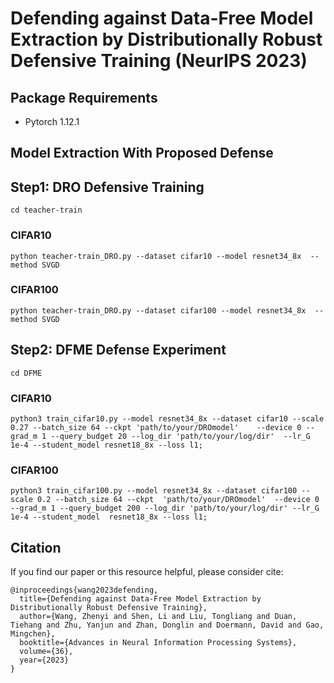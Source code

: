 # Defending against Data-Free Model Extraction by  Distributionally Robust Defensive Training (NeurIPS 2023)




## Package Requirements
- Pytorch 1.12.1


## Model Extraction With Proposed Defense
## Step1: DRO Defensive Training

`cd teacher-train`

### CIFAR10

`python teacher-train_DRO.py --dataset cifar10 --model resnet34_8x  --method SVGD`


### CIFAR100

`python teacher-train_DRO.py --dataset cifar100 --model resnet34_8x  --method SVGD`

## Step2: DFME Defense Experiment

`cd DFME`

### CIFAR10

`python3 train_cifar10.py --model resnet34_8x --dataset cifar10 --scale 0.27 --batch_size 64 --ckpt 'path/to/your/DROmodel'    --device 0 --grad_m 1 --query_budget 20 --log_dir 'path/to/your/log/dir'  --lr_G 1e-4 --student_model resnet18_8x --loss l1;`

### CIFAR100

`python3 train_cifar100.py --model resnet34_8x --dataset cifar100 --scale 0.2 --batch_size 64 --ckpt  'path/to/your/DROmodel'  --device 0 --grad_m 1 --query_budget 200 --log_dir 'path/to/your/log/dir' --lr_G 1e-4 --student_model  resnet18_8x --loss l1;`

## Citation

If you find our paper or this resource helpful, please consider cite:

```
@inproceedings{wang2023defending,
  title={Defending against Data-Free Model Extraction by Distributionally Robust Defensive Training},
  author={Wang, Zhenyi and Shen, Li and Liu, Tongliang and Duan, Tiehang and Zhu, Yanjun and Zhan, Donglin and Doermann, David and Gao, Mingchen},
  booktitle={Advances in Neural Information Processing Systems},
  volume={36},
  year={2023}
}
```
